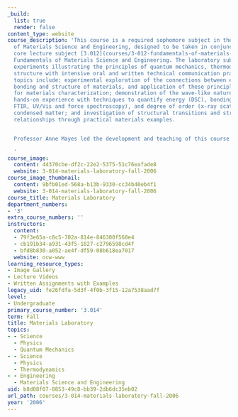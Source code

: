 ```yaml
---
_build:
  list: true
  render: false
content_type: website
course_description: 'This course is a required sophomore subject in the Department
  of Materials Science and Engineering, designed to be taken in conjunction with the
  core lecture subject [3.012](courses/3-012-fundamentals-of-materials-science-fall-2005)
  Fundamentals of Materials Science and Engineering. The laboratory subject combines
  experiments illustrating the principles of quantum mechanics, thermodynamics and
  structure with intensive oral and written technical communication practice. Specific
  topics include: experimental exploration of the connections between energetics,
  bonding and structure of materials, and application of these principles in instruments
  for materials characterization; demonstration of the wave-like nature of electrons;
  hands-on experience with techniques to quantify energy (DSC), bonding (XPS, AES,
  FTIR, UV/Vis and force spectroscopy), and degree of order (x-ray scattering) in
  condensed matter; and investigation of structural transitions and structure-property
  relationships through practical materials examples.


  Professor Anne Mayes led the development and teaching of this course in prior years.

  '
course_image:
  content: 44370cbe-df2c-22e2-5375-51c76eafade8
  website: 3-014-materials-laboratory-fall-2006
course_image_thumbnail:
  content: 9bfb01ed-568a-b13b-9330-cc34b40eb4f1
  website: 3-014-materials-laboratory-fall-2006
course_title: Materials Laboratory
department_numbers:
- '3'
extra_course_numbers: ''
instructors:
  content:
  - 79f3e65a-c8c5-702a-814e-846300f568e4
  - cb191b34-a931-43f5-1827-c2796598cd4f
  - bfd8b830-a052-ae4f-df59-08b618ea7017
  website: ocw-www
learning_resource_types:
- Image Gallery
- Lecture Videos
- Written Assignments with Examples
legacy_uid: fe26fdfa-5d3f-4f0b-3f15-12a7538aad7f
level:
- Undergraduate
primary_course_number: '3.014'
term: Fall
title: Materials Laboratory
topics:
- - Science
  - Physics
  - Quantum Mechanics
- - Science
  - Physics
  - Thermodynamics
- - Engineering
  - Materials Science and Engineering
uid: b8d08f07-8853-49c8-bb39-2db6dc35eb02
url_path: courses/3-014-materials-laboratory-fall-2006
year: '2006'
---
```

